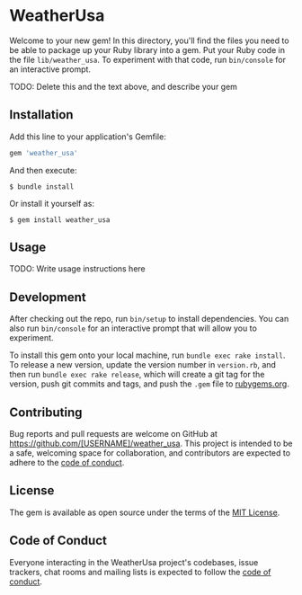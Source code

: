 # WeatherUsa

Welcome to your new gem! In this directory, you'll find the files you need to be able to package up your Ruby library into a gem. Put your Ruby code in the file `lib/weather_usa`. To experiment with that code, run `bin/console` for an interactive prompt.

TODO: Delete this and the text above, and describe your gem

## Installation

Add this line to your application's Gemfile:

```ruby
gem 'weather_usa'
```

And then execute:

    $ bundle install

Or install it yourself as:

    $ gem install weather_usa

## Usage

TODO: Write usage instructions here

## Development

After checking out the repo, run `bin/setup` to install dependencies. You can also run `bin/console` for an interactive prompt that will allow you to experiment.

To install this gem onto your local machine, run `bundle exec rake install`. To release a new version, update the version number in `version.rb`, and then run `bundle exec rake release`, which will create a git tag for the version, push git commits and tags, and push the `.gem` file to [rubygems.org](https://rubygems.org).

## Contributing

Bug reports and pull requests are welcome on GitHub at https://github.com/[USERNAME]/weather_usa. This project is intended to be a safe, welcoming space for collaboration, and contributors are expected to adhere to the [code of conduct](https://github.com/[USERNAME]/weather_usa/blob/master/CODE_OF_CONDUCT.md).


## License

The gem is available as open source under the terms of the [MIT License](https://opensource.org/licenses/MIT).

## Code of Conduct

Everyone interacting in the WeatherUsa project's codebases, issue trackers, chat rooms and mailing lists is expected to follow the [code of conduct](https://github.com/[USERNAME]/weather_usa/blob/master/CODE_OF_CONDUCT.md).
